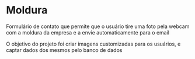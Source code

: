 # Moldura

Formulário de contato que permite que o usuário tire uma foto pela webcam com a moldura da empresa e a envie automaticamente para o email

O objetivo do projeto foi criar imagens customizadas para os usuários, e captar dados dos mesmos pelo banco de dados
